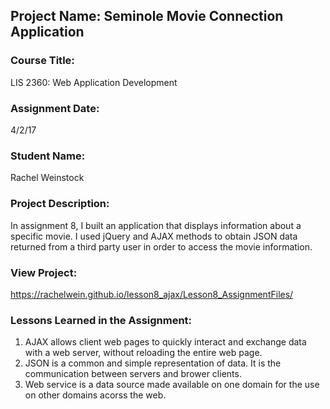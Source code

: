 ## Project Name:  Seminole Movie Connection Application

### Course Title:
LIS 2360:  Web Application Development

### Assignment Date:  
4/2/17

### Student Name:  
Rachel Weinstock

### Project Description:
In assignment 8, I built an application that displays information about a specific movie. I used jQuery and AJAX methods to obtain JSON data returned from a third party user in order to access the movie information.

### View Project:
https://rachelwein.github.io/lesson8_ajax/Lesson8_AssignmentFiles/

### Lessons Learned in the Assignment:
1. AJAX allows client web pages to quickly interact and exchange data with a web server, without reloading the entire web page.
2. JSON is a common and simple representation of data. It is the communication between servers and brower clients. 
3. Web service is a data source made available on one domain for the use on other domains acorss the web.  

